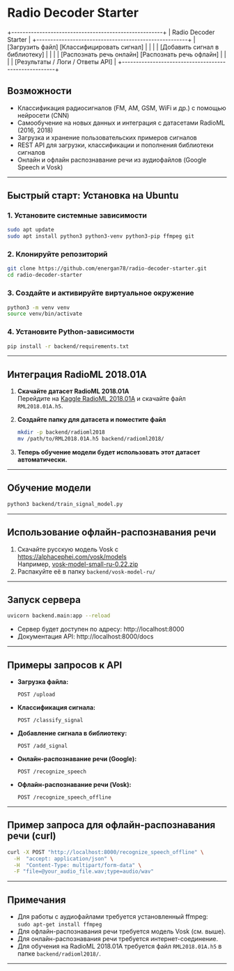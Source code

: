 # Radio Decoder Starter
+------------------------------------------------------+
|                Radio Decoder Starter                 |
+------------------------------------------------------+
| [Загрузить файл] 
[Классифицировать сигнал]          |
|                                                      |
| [Добавить сигнал в библиотеку]                       |
|                                                      |
| [Распознать речь онлайн]  [Распознать речь офлайн]   |
|                                                      |
| [Результаты / Логи / Ответы API]                     |
+------------------------------------------------------+
## Возможности

- Классификация радиосигналов (FM, AM, GSM, WiFi и др.) с помощью нейросети (CNN)
- Самообучение на новых данных и интеграция с датасетами RadioML (2016, 2018)
- Загрузка и хранение пользовательских примеров сигналов
- REST API для загрузки, классификации и пополнения библиотеки сигналов
- Онлайн и офлайн распознавание речи из аудиофайлов (Google Speech и Vosk)

---

## Быстрый старт: Установка на Ubuntu

### 1. Установите системные зависимости

```bash
sudo apt update
sudo apt install python3 python3-venv python3-pip ffmpeg git
```

### 2. Клонируйте репозиторий

```bash
git clone https://github.com/energan78/radio-decoder-starter.git
cd radio-decoder-starter
```

### 3. Создайте и активируйте виртуальное окружение

```bash
python3 -m venv venv
source venv/bin/activate
```

### 4. Установите Python-зависимости

```bash
pip install -r backend/requirements.txt
```

---

## Интеграция RadioML 2018.01A

1. **Скачайте датасет RadioML 2018.01A**  
   Перейдите на [Kaggle RadioML 2018.01A](https://www.kaggle.com/datasets/pinxau1000/radioml2018) и скачайте файл `RML2018.01A.h5`.

2. **Создайте папку для датасета и поместите файл**  
   ```bash
   mkdir -p backend/radioml2018
   mv /path/to/RML2018.01A.h5 backend/radioml2018/
   ```

3. **Теперь обучение модели будет использовать этот датасет автоматически.**

---

## Обучение модели

```bash
python3 backend/train_signal_model.py
```

---

## Использование офлайн-распознавания речи

1. Скачайте русскую модель Vosk с https://alphacephei.com/vosk/models  
   Например, [vosk-model-small-ru-0.22.zip](https://alphacephei.com/vosk/models/vosk-model-small-ru-0.22.zip)
2. Распакуйте её в папку `backend/vosk-model-ru/`

---

## Запуск сервера

```bash
uvicorn backend.main:app --reload
```

- Сервер будет доступен по адресу: http://localhost:8000
- Документация API: http://localhost:8000/docs

---

## Примеры запросов к API

- **Загрузка файла:**
  ```
  POST /upload
  ```
- **Классификация сигнала:**
  ```
  POST /classify_signal
  ```
- **Добавление сигнала в библиотеку:**
  ```
  POST /add_signal
  ```
- **Онлайн-распознавание речи (Google):**
  ```
  POST /recognize_speech
  ```
- **Офлайн-распознавание речи (Vosk):**
  ```
  POST /recognize_speech_offline
  ```

---

## Пример запроса для офлайн-распознавания речи (curl)

```bash
curl -X POST "http://localhost:8000/recognize_speech_offline" \
  -H  "accept: application/json" \
  -H  "Content-Type: multipart/form-data" \
  -F "file=@your_audio_file.wav;type=audio/wav"
```

---

## Примечания

- Для работы с аудиофайлами требуется установленный ffmpeg:  
  `sudo apt-get install ffmpeg`
- Для офлайн-распознавания речи требуется модель Vosk (см. выше).
- Для онлайн-распознавания речи требуется интернет-соединение.
- Для обучения на RadioML 2018.01A требуется файл `RML2018.01A.h5` в папке `backend/radioml2018/`.

---
